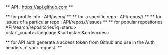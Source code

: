 ** API :  https://api.github.com **

** for profile info : API/users/<username> **
** for a specific repo : API/repos/<owner>/<repo> **
** for issues of a particular repo : API/repos/<owner>/<repo>/issues **
** for popular repositories API/search/repositories?q=stars:><start_count>+language:<language>&sort=stars&order=desc



** for API auth generate a access token from Github and use in the Auth headers of your request. **